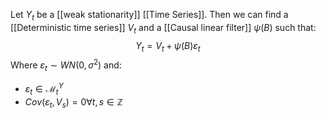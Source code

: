 Let $Y_{t}$ be a [[weak stationarity]] [[Time Series]]. Then we can find a [[Deterministic time series]] $V_{t}$ and a [[Causal linear filter]] $\psi(B)$ such that:
$$
Y_{t} = V_{t}+\psi(B)\varepsilon_{t}
$$
Where $\varepsilon_{t}\sim WN(0,\sigma^2)$ and:
- $\varepsilon_{t}\in \mathcal M_{t}^Y$
- $Cov(\varepsilon_{t}, V_{s}) = 0\forall t,s\in \mathbb{Z}$

